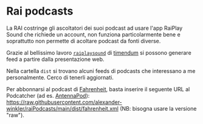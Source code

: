 # Rai podcasts

La RAI costringe gli ascoltatori dei suoi podcast ad usare l'app RaiPlay Sound che richiede un account, non funziona particolarmente bene e soprattutto non permette di acoltare podcast da fonti diverse.

Grazie al bellissimo lavoro [`raiplaysound`](https://github.com/timendum/raiplaysound) di [timendum](https://github.com/timendum) si possono generare feed a partire dalla presentazione web.

Nella cartella `dist` si trovano alcuni feeds di podcasts che interessano a me personalmente. Cerco di tenerli aggiornati.

Per abbonnarsi al podcast di [Fahrenheit](https://www.raiplaysound.it/programmi/fahrenheit), basta inserire il seguente URL al Podcatcher (ad es. [AntennaPod](https://antennapod.org/)): <https://raw.githubusercontent.com/alexander-winkler/raiPodcasts/main/dist/fahrenheit.xml> (NB: bisogna usare la versione "raw").

